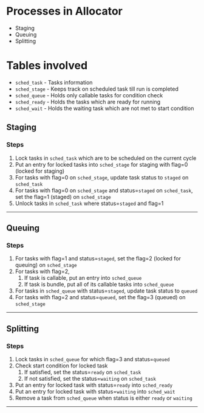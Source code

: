 # Processes in Allocator
- Staging
- Queuing
- Splitting

# Tables involved
- `sched_task` - Tasks information
- `sched_stage` - Keeps track on scheduled task till run is completed
- `sched_queue` - Holds only callable tasks for condition check
- `sched_ready` - Holds the tasks which are ready for running
- `sched_wait` - Holds the waiting task which are not met to start condition

## Staging
### Steps
1. Lock tasks in `sched_task` which are to be scheduled on the current cycle
2. Put an entry for locked tasks into `sched_stage` for staging with flag=0 (locked for staging)
3. For tasks with flag=0 on `sched_stage`, update task status to `staged` on `sched_task`
4. For tasks with flag=0 on `sched_stage` and status=`staged` on `sched_task`, set the flag=1 (staged) on `sched_stage`
5. Unlock tasks in `sched_task` where status=`staged` and flag=1
---
## Queuing
### Steps
1. For tasks with flag=1 and status=`staged`, set the flag=2 (locked for queuing) on `sched_stage`
2. For tasks with flag=2,
    1. If task is callable, put an entry into `sched_queue`
    2. If task is bundle, put all of its callable tasks into `sched_queue`
3. For tasks in `sched_queue` with status=`staged`, update task status to `queued`
4. For tasks with flag=2 and status=`queued`, set the flag=3 (queued) on `sched_stage`
---
## Splitting
### Steps
1. Lock tasks in `sched_queue` for which flag=3 and status=`queued`
2. Check start condition for locked task
    1. If satisfied, set the status=`ready` on `sched_task`
    2. If not satisfied, set the status=`waiting` on `sched_task`
3. Put an entry for locked task with status=`ready` into `sched_ready`
4. Put an entry for locked task with status=`waiting` into `sched_wait`
5. Remove a task from `sched_queue` when status is either `ready` or `waiting`
---